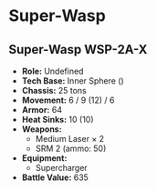 # Super-Wasp
## Super-Wasp WSP-2A-X
- **Role:** Undefined
- **Tech Base:** Inner Sphere ()
- **Chassis:** 25 tons
- **Movement:** 6 / 9 (12) / 6
- **Armor:** 64
- **Heat Sinks:** 10 (10)
- **Weapons:**
  - Medium Laser × 2
  - SRM 2 (ammo: 50)
- **Equipment:**
  - Supercharger
- **Battle Value:** 635

